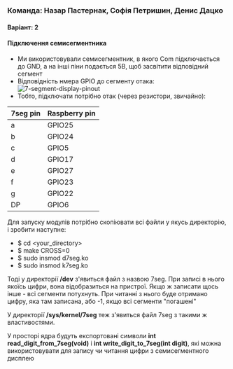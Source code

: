 ### Команда: Назар Пастернак, Софія Петришин, Денис Дацко
#### Варіант: 2

#### Підключення семисегментника
- Ми використовували семисегментник, в якого Com підключається до GND, а на інші піни подається 5В, щоб засвітити відповідний сегмент
- Відповідність нмера GPIO до сегменту отака:
![7-segment-display-pinout](https://user-images.githubusercontent.com/35429810/102210962-8da39500-3edb-11eb-84cb-92e0ae975888.jpg)
- Тобто, підключати потрібно отак (через резистори, звичайно):


| 7seg  pin | Raspberry pin |
|---|---|
| a  | GPIO25  |
| b | GPIO24 |
| c | GPIO5 |
| d  | GPIO17 |
| e  | GPIO27 |
| f | GPIO23 |
| g | GPIO22 |
| DP | GPIO6 |

Для запуску модулів потрібно скопіювати всі файли у якусь директорію, і зробити наступне:
- $ cd <your_directory>
- $ make CROSS=0
- $ sudo insmod d7seg.ko
- $ sudo insmod k7seg.ko

Тоді у директорії __/dev__ з'явиться файл з назвою 7seg. При записі в нього якоїсь цифри, вона відобразиться на пристрої. Якщо ж записати щось інше - всі сегменти потухнуть. При читанні з нього буде отримано цифру, яка там записана, або -1, якщо всі сегменти "погашені"

У директорії __/sys/kernel/7seg__ теж з'явиться файл 7seg з такими ж властивостями.

У просторі ядра будуть експортовані символи __int read_digit_from_7seg(void)__ i __int write_digit_to_7seg(int digit)__, які можна використовувати для запису чи читання цифри з семисегментного дисплею
